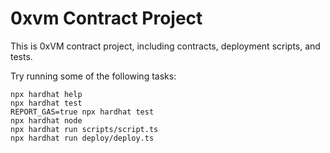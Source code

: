 # 0xvm Contract Project

This is 0xVM contract project, including contracts, deployment scripts, and tests.

Try running some of the following tasks:

```shell
npx hardhat help
npx hardhat test
REPORT_GAS=true npx hardhat test
npx hardhat node
npx hardhat run scripts/script.ts
npx hardhat run deploy/deploy.ts
```
